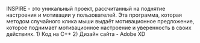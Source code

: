 INSPIRE - это уникальный проект, рассчитанный на поднятие настроения и мотивации у пользователей. Эта программа, которая методом случайного клика мыши выдаёт мотивационное предложение, которое поднимает мотивационное настроение и уверенность в своих действиях. 1) Код на C++ 2) Дизайн сайта - Adobe XD
